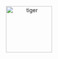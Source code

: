 <p align="center"><a href="https://tanatar.cz" target="_blank"><img src="https://tanatar.cz/public/tiger.png" width="122" height="122" alt="tiger"></a></p>
